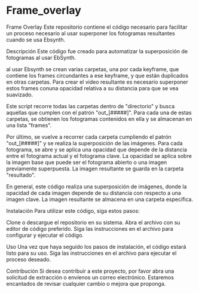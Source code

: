 # Frame_overlay

Frame Overlay
Este repositorio contiene el código necesario para facilitar un proceso necesario al usar superponer los fotogramas resultantes cuando se usa Ebsynth.

Descripción
Este código fue creado para automatizar la superposición de fotogramas al usar EbSynth.

al usar Ebsynth se crean varias carpetas, una por cada keyframe, que contiene los frames circundantes a ese keyframe, y que están duplicados en otras carpetas. Para crear el video resultante es necesario superponer estos frames conuna opacidad relativa a su distancia para que se vea suavizado.

Este script recorre todas las carpetas dentro de "directorio" y busca aquellas que cumplen con el patrón "out_[#####]". Para cada una de estas carpetas, se obtienen los fotogramas contenidos en ella y se almacenan en una lista "frames".

Por último, se vuelve a recorrer cada carpeta cumpliendo el patrón "out_[#####]" y se realiza la superposición de las imágenes. Para cada fotograma, se abre y se aplica una opacidad que depende de la distancia entre el fotograma actual y el fotograma clave. La opacidad se aplica sobre la imagen base que puede ser el fotograma abierto o una imagen previamente superpuesta. La imagen resultante se guarda en la carpeta "resultado".

En general, este código realiza una superposición de imágenes, donde la opacidad de cada imagen depende de su distancia con respecto a una imagen clave. La imagen resultante se almacena en una carpeta específica.

Instalación
Para utilizar este código, siga estos pasos:

Clone o descargue el repositorio en su sistema.
Abra el archivo con su editor de código preferido.
Siga las instrucciones en el archivo para configurar y ejecutar el código.

Uso
Una vez que haya seguido los pasos de instalación, el código estará listo para su uso. Siga las instrucciones en el archivo para ejecutar el proceso deseado.

Contribución
Si desea contribuir a este proyecto, por favor abra una solicitud de extracción o envíenos un correo electrónico. Estaremos encantados de revisar cualquier cambio o mejora que proponga.
